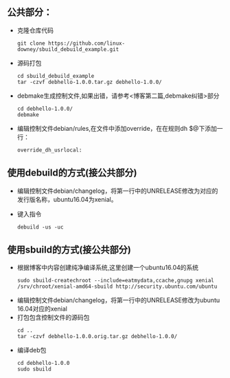 ## 公共部分：  

* 克隆仓库代码
  ```
  git clone https://github.com/linux-downey/sbuild_debuild_example.git
  ```    

* 源码打包
  ```
  cd sbuild_debuild_example
  tar -czvf debhello-1.0.0.tar.gz debhello-1.0.0/
  ```  

* debmake生成控制文件,如果出错，请参考<博客第二篇,debmake纠错>部分
  ```  
  cd debhello-1.0.0/
  debmake
  ```

* 编辑控制文件debian/rules,在文件中添加override，在在规则dh $@下添加一行：
  ```
  override_dh_usrlocal:
  ```

##  使用debuild的方式(接公共部分)

* 编辑控制文件debian/changelog，将第一行中的UNRELEASE修改为对应的发行版名称，ubuntu16.04为xenial。  

* 键入指令
  ```
  debuild -us -uc
  ```

## 使用sbuild的方式(接公共部分)
* 根据博客中内容创建纯净编译系统,这里创建一个ubuntu16.04的系统
  ```
  sudo sbuild-createchroot --include=eatmydata,ccache,gnupg xenial /srv/chroot/xenial-amd64-sbuild http://security.ubuntu.com/ubuntu  
  ```
* 编辑控制文件debian/changelog，将第一行中的UNRELEASE修改为ubuntu 16.04对应的xenial  
* 打包包含控制文件的源码包
  ```
  cd ..
  tar -czvf debhello-1.0.0.orig.tar.gz debhello-1.0.0/
  ```
* 编译deb包
  ```
  cd debhello-1.0.0
  sudo sbuild
  ```
